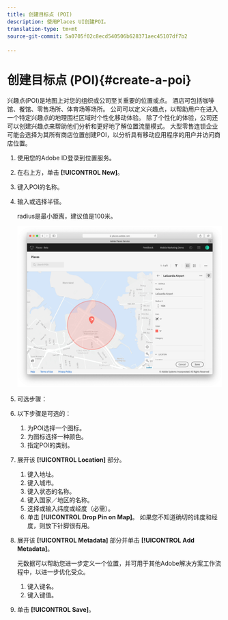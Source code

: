 ```yaml
---
title: 创建目标点 (POI)
description: 使用Places UI创建POI。
translation-type: tm+mt
source-git-commit: 5a0705f02c8ecd540506b628371aec45107df7b2

---
```



# 创建目标点 (POI){#create-a-poi}

兴趣点(POI)是地图上对您的组织或公司至关重要的位置或点。 酒店可包括咖啡馆、餐馆、零售场所、体育场等场所。 公司可以定义兴趣点，以帮助用户在进入一个特定兴趣点的地理围栏区域时个性化移动体验。 除了个性化的体验，公司还可以创建兴趣点来帮助他们分析和更好地了解位置流量模式。 大型零售连锁企业可能会选择为其所有商店位置创建POI，以分析具有移动应用程序的用户并访问商店位置。

1. 使用您的Adobe ID登录到位置服务。
1. 在右上方，单击 **[!UICONTROL New]**。
1. 键入POI的名称。
1. 输入或选择半径。

   radius是最小距离，建议值是100米。

   ![定义POI](/help/assets/define_poi.png)

1. 可选步骤：
1. 以下步骤是可选的：

   1. 为POI选择一个图标。
   1. 为图标选择一种颜色。
   1. 指定POI的类别。

1. 展开该 **[!UICONTROL Location]** 部分。

   1. 键入地址。
   1. 键入城市。
   1. 键入状态的名称。
   1. 键入国家／地区的名称。
   1. 选择或输入纬度或经度（必需）。
   1. 单击 **[!UICONTROL Drop Pin on Map]**。
   如果您不知道确切的纬度和经度，则放下针脚很有用。

1. 展开该 **[!UICONTROL Metadata]** 部分并单击 **[!UICONTROL Add Metadata]**。

   元数据可以帮助您进一步定义一个位置，并可用于其他Adobe解决方案工作流程中，以进一步优化受众。

   1. 键入键名。
   1. 键入键值。

1. 单击 **[!UICONTROL  Save]**。
